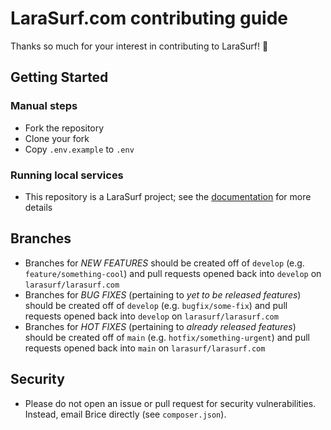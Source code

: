 # LaraSurf.com contributing guide

Thanks so much for your interest in contributing to LaraSurf! 🌊

## Getting Started

### Manual steps
- Fork the repository
- Clone your fork
- Copy `.env.example` to `.env`

### Running local services
- This repository is a LaraSurf project; see the [documentation](https://larasurf.com/docs) for more details

## Branches
- Branches for *NEW FEATURES* should be created off of `develop` (e.g. `feature/something-cool`) and pull requests opened back into `develop` on `larasurf/larasurf.com`
- Branches for *BUG FIXES* (pertaining to _yet to be released features_) should be created off of `develop` (e.g. `bugfix/some-fix`) and pull requests opened back into `develop` on `larasurf/larasurf.com`
- Branches for *HOT FIXES* (pertaining to _already released features_) should be created off of `main` (e.g. `hotfix/something-urgent`) and pull requests opened back into `main` on `larasurf/larasurf.com`

## Security
- Please do not open an issue or pull request for security vulnerabilities. Instead, email Brice directly (see `composer.json`).

